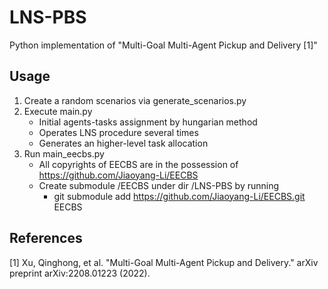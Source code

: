 # LNS-PBS
Python implementation of "Multi-Goal Multi-Agent Pickup and Delivery [1]"

## Usage
1. Create a random scenarios via generate_scenarios.py
2. Execute main.py
   - Initial agents-tasks assignment by hungarian method
   - Operates LNS procedure several times
   - Generates an higher-level task allocation
3. Run main_eecbs.py
   - All copyrights of EECBS are in the possession of https://github.com/Jiaoyang-Li/EECBS
   - Create submodule /EECBS under dir /LNS-PBS by running
     - git submodule add https://github.com/Jiaoyang-Li/EECBS.git EECBS
     
## References
[1] Xu, Qinghong, et al. "Multi-Goal Multi-Agent Pickup and Delivery." arXiv preprint arXiv:2208.01223 (2022).
